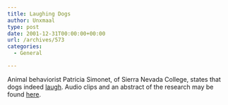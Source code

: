 ```yaml
---
title: Laughing Dogs
author: Unxmaal
type: post
date: 2001-12-31T00:00:00+00:00
url: /archives/573
categories:
  - General

---
```

Animal behaviorist Patricia Simonet, of Sierra Nevada College, states that dogs indeed [laugh][1]. Audio clips and an abstract of the research may be found [here][2].

 [1]: http://www.sciencenews.org/20010728/fob9.asp
 [2]: http://www.sierranevada.edu/academic/science/laughingdog.html